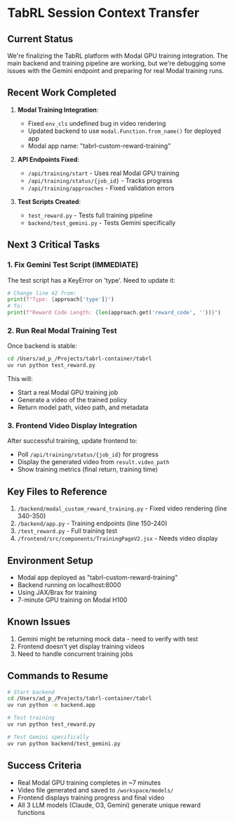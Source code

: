 # TabRL Session Context Transfer

## Current Status
We're finalizing the TabRL platform with Modal GPU training integration. The main backend and training pipeline are working, but we're debugging some issues with the Gemini endpoint and preparing for real Modal training runs.

## Recent Work Completed
1. **Modal Training Integration**: 
   - Fixed `env_cls` undefined bug in video rendering
   - Updated backend to use `modal.Function.from_name()` for deployed app
   - Modal app name: "tabrl-custom-reward-training"

2. **API Endpoints Fixed**:
   - `/api/training/start` - Uses real Modal GPU training
   - `/api/training/status/{job_id}` - Tracks progress
   - `/api/training/approaches` - Fixed validation errors

3. **Test Scripts Created**:
   - `test_reward.py` - Tests full training pipeline
   - `backend/test_gemini.py` - Tests Gemini specifically

## Next 3 Critical Tasks

### 1. Fix Gemini Test Script (IMMEDIATE)
The test script has a KeyError on 'type'. Need to update it:
```python
# Change line 42 from:
print(f"Type: {approach['type']}")
# To:
print(f"Reward Code Length: {len(approach.get('reward_code', ''))}")
```

### 2. Run Real Modal Training Test
Once backend is stable:
```bash
cd /Users/ad_p_/Projects/tabrl-container/tabrl
uv run python test_reward.py
```
This will:
- Start a real Modal GPU training job
- Generate a video of the trained policy
- Return model path, video path, and metadata

### 3. Frontend Video Display Integration
After successful training, update frontend to:
- Poll `/api/training/status/{job_id}` for progress
- Display the generated video from `result.video_path`
- Show training metrics (final return, training time)

## Key Files to Reference
1. `/backend/modal_custom_reward_training.py` - Fixed video rendering (line 340-350)
2. `/backend/app.py` - Training endpoints (line 150-240)
3. `/test_reward.py` - Full training test
4. `/frontend/src/components/TrainingPageV2.jsx` - Needs video display

## Environment Setup
- Modal app deployed as "tabrl-custom-reward-training"
- Backend running on localhost:8000
- Using JAX/Brax for training
- 7-minute GPU training on Modal H100

## Known Issues
1. Gemini might be returning mock data - need to verify with test
2. Frontend doesn't yet display training videos
3. Need to handle concurrent training jobs

## Commands to Resume
```bash
# Start backend
cd /Users/ad_p_/Projects/tabrl-container/tabrl
uv run python -m backend.app

# Test training
uv run python test_reward.py

# Test Gemini specifically  
uv run python backend/test_gemini.py
```

## Success Criteria
- Real Modal GPU training completes in ~7 minutes
- Video file generated and saved to `/workspace/models/`
- Frontend displays training progress and final video
- All 3 LLM models (Claude, O3, Gemini) generate unique reward functions
